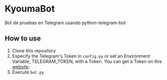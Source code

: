 # KyoumaBot
Bot de pruebas en Telegram usando python-telegram-bot

## How to use

1. Clone this repository
2. Especify the Telegram's Token in `config.py` or set an Environment Variable, TELEGRAM_TOKEN, with a Token. You can get a Token on this [website](t.me/BotFather).
3. Execute `bot.py`
